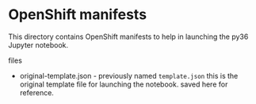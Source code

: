 # OpenShift manifests

This directory contains OpenShift manifests to help in launching the py36
Jupyter notebook.

files
* original-template.json - previously named `template.json` this is the original
  template file for launching the notebook. saved here for reference.

